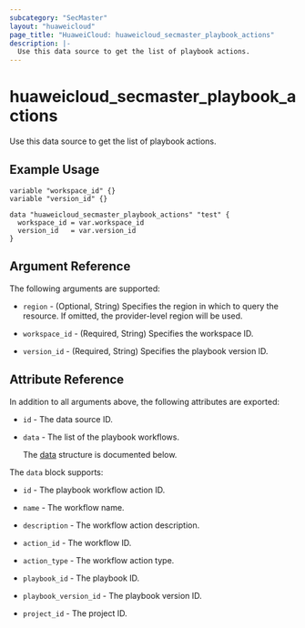 ```yaml
---
subcategory: "SecMaster"
layout: "huaweicloud"
page_title: "HuaweiCloud: huaweicloud_secmaster_playbook_actions"
description: |-
  Use this data source to get the list of playbook actions.
---
```


# huaweicloud_secmaster_playbook_actions

Use this data source to get the list of playbook actions.

## Example Usage

```hcl
variable "workspace_id" {}
variable "version_id" {}

data "huaweicloud_secmaster_playbook_actions" "test" {
  workspace_id = var.workspace_id
  version_id   = var.version_id
}
```

## Argument Reference

The following arguments are supported:

* `region` - (Optional, String) Specifies the region in which to query the resource.
  If omitted, the provider-level region will be used.

* `workspace_id` - (Required, String) Specifies the workspace ID.

* `version_id` - (Required, String) Specifies the playbook version ID.

## Attribute Reference

In addition to all arguments above, the following attributes are exported:

* `id` - The data source ID.

* `data` - The list of the playbook workflows.

  The [data](#data_struct) structure is documented below.

<a name="data_struct"></a>
The `data` block supports:

* `id` - The playbook workflow action ID.

* `name` - The workflow name.

* `description` - The workflow action description.

* `action_id` - The workflow ID.

* `action_type` - The workflow action type.

* `playbook_id` - The playbook ID.

* `playbook_version_id` - The playbook version ID.

* `project_id` - The project ID.
